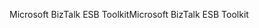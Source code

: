 <span data-ttu-id="b3d51-101">Microsoft BizTalk ESB Toolkit</span><span class="sxs-lookup"><span data-stu-id="b3d51-101">Microsoft BizTalk ESB Toolkit</span></span>
